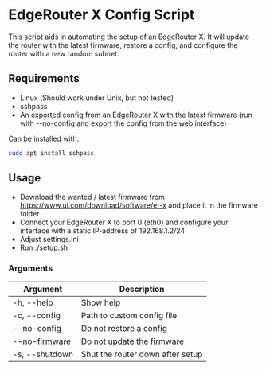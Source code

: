 # EdgeRouter X Config Script

This script aids in automating the setup of an EdgeRouter X. 
It will update the router with the latest firmware, restore a config, and configure the router with a new random subnet.

## Requirements

   - Linux (Should work under Unix, but not tested)
   - sshpass
   - An exported config from an EdgeRouter X with the latest firmware (run with --no-config and export the config from the web interface)

   Can be installed with:
   ```sh
   sudo apt install sshpass
   ```

## Usage

- Download the wanted / latest firmware from https://www.ui.com/download/software/er-x and place it in the firmware folder
- Connect your EdgeRouter X to port 0 (eth0) and configure your interface with a static IP-address of 192.168.1.2/24
- Adjust settings.ini
- Run ./setup.sh

### Arguments

| Argument | Description |
| ------ | ------ |
| -h, --help | Show help |
| -c, --config | Path to custom config file |
| --no-config | Do not restore a config |
| --no-firmware | Do not update the firmware |
| -s, --shutdown | Shut the router down after setup |

